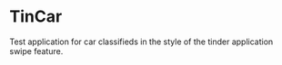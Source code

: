 # TinCar
Test application for car classifieds in the style of the tinder application swipe feature.
